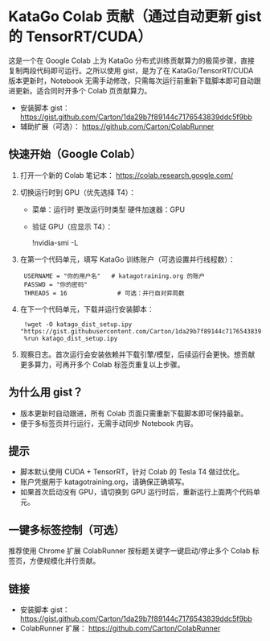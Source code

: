﻿# KataGo Colab 贡献（通过自动更新 gist 的 TensorRT/CUDA）

这是一个在 Google Colab 上为 KataGo 分布式训练贡献算力的极简步骤，直接复制两段代码即可运行。之所以使用 gist，是为了在 KataGo/TensorRT/CUDA 版本更新时，Notebook 无需手动修改，只需每次运行前重新下载脚本即可自动跟进更新。适合同时开多个 Colab 页贡献算力。

- 安装脚本 gist： https://gist.github.com/Carton/1da29b7f89144c7176543839ddc5f9bb
- 辅助扩展（可选）： https://github.com/Carton/ColabRunner

## 快速开始（Google Colab）

1. 打开一个新的 Colab 笔记本： https://colab.research.google.com/
2. 切换运行时到 GPU（优先选择 T4）：
   - 菜单：运行时  更改运行时类型  硬件加速器：GPU
   - 验证 GPU（应显示 T4）：

        !nvidia-smi -L

3. 在第一个代码单元，填写 KataGo 训练账户（可选设置并行线程数）：

        USERNAME = "你的用户名"   # katagotraining.org 的账户
        PASSWD = "你的密码"
        THREADS = 16              # 可选：并行自对弈局数

4. 在下一个代码单元，下载并运行安装脚本：

        !wget -O katago_dist_setup.ipy "https://gist.githubusercontent.com/Carton/1da29b7f89144c7176543839ddc5f9bb/raw/katago_dist_setup.ipy"
        %run katago_dist_setup.ipy

5. 观察日志。首次运行会安装依赖并下载引擎/模型，后续运行会更快。想贡献更多算力，可再开多个 Colab 标签页重复以上步骤。

## 为什么用 gist？
- 版本更新时自动跟进，所有 Colab 页面只需重新下载脚本即可保持最新。
- 便于多标签页并行运行，无需手动同步 Notebook 内容。

## 提示
- 脚本默认使用 CUDA + TensorRT，针对 Colab 的 Tesla T4 做过优化。
- 账户凭据用于 katagotraining.org，请确保正确填写。
- 如果首次启动没有 GPU，请切换到 GPU 运行时后，重新运行上面两个代码单元。

## 一键多标签控制（可选）
推荐使用 Chrome 扩展 ColabRunner 按标题关键字一键启动/停止多个 Colab 标签页，方便规模化并行贡献。

## 链接
- 安装脚本 gist： https://gist.github.com/Carton/1da29b7f89144c7176543839ddc5f9bb
- ColabRunner 扩展： https://github.com/Carton/ColabRunner
